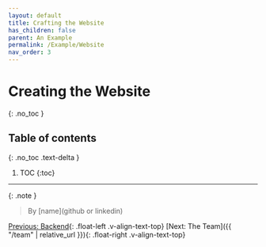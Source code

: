 ```yaml
---
layout: default
title: Crafting the Website
has_children: false
parent: An Example
permalink: /Example/Website
nav_order: 3
---
```


# Creating the Website
{: .no_toc }

## Table of contents
{: .no_toc .text-delta }

1. TOC
{:toc}

---

{: .note }
> By [name](github or linkedin)

[Previous: Backend](Backend){: .float-left .v-align-text-top}
[Next: The Team]({{ "/team" | relative_url }}){: .float-right .v-align-text-top}
